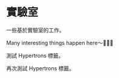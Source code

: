 # 實驗室

一些基於實驗室的工作。

Many interesting things happen here～🎉🎉🎉

測試 Hypertrons 標籤。

再次測試 Hypertrons 標籤。
